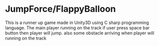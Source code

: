 # JumpForce/FlappyBalloon
This is a runner up game made in Unity3D using C sharp programming language. The main player running on the track if user press space bar button then player will jump. also some obstacle arriving when player will running on the track 
